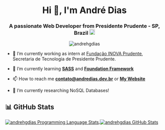 <h1 align="center">Hi 👋, I'm André Dias</h1>
<h3 align="center">A passionate Web Developer from Presidente Prudente - SP,  Brazil <img src="https://image.flaticon.com/icons/svg/3022/3022546.svg" width="18"/> </h3>
<p align="center"> <img src="https://komarev.com/ghpvc/?username=andrehgdias" alt="andrehgdias" /> </p>

- 🔭 I’m currently working as intern at [Fundação INOVA Prudente](https://www.inovaprudente.com.br/), Secretaria de Tecnologia de Presidente Prudente.

- 🌱 I’m currently learning **[SASS](https://sass-lang.com/)** and **[Foundation Framework](https://get.foundation/index.html)**

- 📫 How to reach me **contato@andredias.dev.br** or **[My Website](https://andredias.dev.br)**

- 🔎 I’m currently researching NoSQL Databases!

</hr>
<h2>📊 GitHub Stats</h2>

<a href="https://github.com/MartinHeinz/MartinHeinz">
  <img align="center" src="https://github-readme-stats.anuraghazra1.vercel.app/api/top-langs/?username=andrehgdias&layout=compact" alt="andrehgdias Programming Language Stats" />
</a>
<a href="https://github.com/MartinHeinz/MartinHeinz">
  <img align="center" src="https://github-readme-stats.vercel.app/api?username=andrehgdias&show_icons=true&line_height=27&count_private=true" alt="andrehgdias GitHub Stats"/>
</a>
